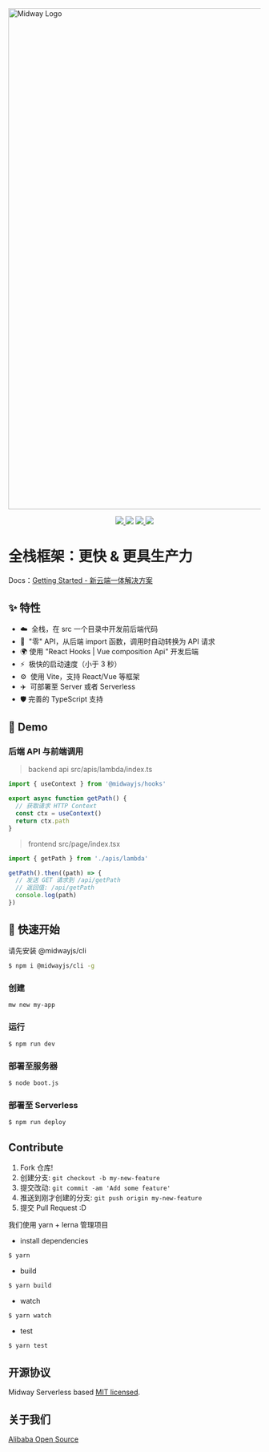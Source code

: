<img src="https://img.alicdn.com/imgextra/i1/O1CN01xQLU011T2R7PHksIv_!!6000000002324-2-tps-1200-616.png" width="1000" alt="Midway Logo" />

<p align="center">
  <a href="https://www.npmjs.com/package/@midwayjs/hooks">
    <img src="https://img.shields.io/npm/v/@midwayjs/hooks/latest?style=for-the-badge">
  </a>
  <img src="https://img.shields.io/github/workflow/status/midwayjs/hooks/Node.js%20CI/master?style=for-the-badge">
  <a href="https://codecov.io/gh/midwayjs/hooks">
    <img src="https://img.shields.io/codecov/c/github/midwayjs/hooks?style=for-the-badge">
  </a>
  <img src="https://img.shields.io/npm/l/@midwayjs/hooks?style=for-the-badge">
</p>

# 全栈框架：更快 & 更具生产力

Docs：[Getting Started - 新云端一体解决方案](https://www.yuque.com/midwayjs/midway_v2/integration_introduction)

## ✨ 特性

- ☁️&nbsp;&nbsp;全栈，在 src 一个目录中开发前后端代码
- 🌈&nbsp;&nbsp;"零" API，从后端 import 函数，调用时自动转换为 API 请求
- 🌍 使用 "React Hooks | Vue composition Api" 开发后端
- ⚡️&nbsp;&nbsp;极快的启动速度（小于 3 秒）
- ⚙️&nbsp;&nbsp;使用 Vite，支持 React/Vue 等框架
- ✈️&nbsp;&nbsp;可部署至 Server 或者 Serverless
- 🛡 完善的 TypeScript 支持

## 🌰 Demo

### 后端 API 与前端调用

> backend api
> src/apis/lambda/index.ts

```typescript
import { useContext } from '@midwayjs/hooks'

export async function getPath() {
  // 获取请求 HTTP Context
  const ctx = useContext()
  return ctx.path
}
```

> frontend
> src/page/index.tsx

```typescript
import { getPath } from './apis/lambda'

getPath().then((path) => {
  // 发送 GET 请求到 /api/getPath
  // 返回值: /api/getPath
  console.log(path)
})
```

## 🚀 快速开始

请先安装 @midwayjs/cli

```bash
$ npm i @midwayjs/cli -g
```

### 创建

```bash
mw new my-app
```

### 运行

```bash
$ npm run dev
```

### 部署至服务器

```bash
$ node boot.js
```

### 部署至 Serverless

```bash
$ npm run deploy
```

## Contribute

1. Fork 仓库!
2. 创建分支: `git checkout -b my-new-feature`
3. 提交改动: `git commit -am 'Add some feature'`
4. 推送到刚才创建的分支: `git push origin my-new-feature`
5. 提交 Pull Request :D

我们使用 yarn + lerna 管理项目

- install dependencies

```bash
$ yarn
```

- build

```bash
$ yarn build
```

- watch

```bash
$ yarn watch
```

- test

```bash
$ yarn test
```

## 开源协议

Midway Serverless based [MIT licensed](./LICENSE).

## 关于我们

[Alibaba Open Source](https://opensource.alibaba.com/)
